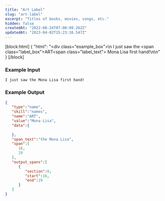```yaml
---
title: "Art Label"
slug: "art-label"
excerpt: "Titles of books, movies, songs, etc."
hidden: false
createdAt: "2022-08-24T07:00:09.262Z"
updatedAt: "2023-04-02T15:23:16.547Z"
---
```

[block:html]
{
  "html": "<div class=\"example_box\">\n  I just saw the <span class=\"label_box\">ART</span><span class=\"label_text\"> Mona Lisa</span> first hand!\n</div>\n"
}
[/block]



### Example Input

```
I just saw the Mona Lisa first hand!
```



### Example Output

```json
{
   "type":"name",
   "skill":"names",
   "name":"ART",
   "value":"Mona Lisa",
   "data":{
      
   },
   "span_text":"the Mona Lisa",
   "span":[
      16,
      29
   ],
   "output_spans":[
      {
         "section":0,
         "start":16,
         "end":29
      }
   ]
}
```